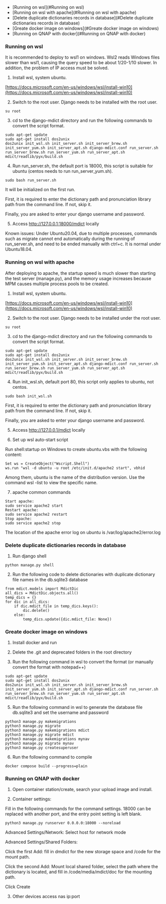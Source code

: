   * [Running on wsl](#Running on wsl)
  * [Running on wsl with apache](#Running on wsl with apache)
  * [Delete duplicate dictionaries records in database](#Delete duplicate dictionaries records in database)
  * [Greate docker image on windows](#Greate docker image on windows)
  * [Running on QNAP with docker](#Running on QNAP with docker)

### Running on wsl

It is recommended to deploy to wsl1 on windows. Wsl2 reads Windows files slower than wsl1, causing the query speed to be about 1/20-1/10 slower. In addition, the problem of IP access must be solved.

1. Install wsl, system ubuntu.

[https://docs.microsoft.com/en-us/windows/wsl/install-win10](https://docs.microsoft.com/en-us/windows/wsl/install-win10)

2. Switch to the root user. Django needs to be installed with the root user.


```
su root
```
3. cd to the django-mdict directory and run the following commands to convert the script format.


```
sudo apt-get update
sudo apt-get install dos2unix
dos2unix init_wsl.sh init_server.sh init_server_brew.sh init_server_yum.sh init_server_apt.sh django-mdict.conf run_server.sh run_server_brew.sh run_server_yum.sh run_server_apt.sh mdict/readlib/pyx/build.sh
```

4. Run run_server.sh, the default port is 18000, this script is suitable for ubuntu (centos needs to run run_server_yum.sh).


```
sudo bash run_server.sh
```

It will be initialized on the first run.

First, it is required to enter the dictionary path and pronunciation library path from the command line. If not, skip it.

Finally, you are asked to enter your django username and password.

5. Access http://127.0.0.1:18000/mdict locally

Known issues: Under Ubuntu20.04, due to multiple processes, commands such as migrate cannot end automatically during the running of run_server.sh, and need to be ended manually with ctrl+c. It is normal under Ubuntu18.04.

### Running on wsl with apache

After deploying to apache, the startup speed is much slower than starting the test server (manage.py), and the memory usage increases because MPM causes multiple process pools to be created.

1. Install wsl, system ubuntu.

[https://docs.microsoft.com/en-us/windows/wsl/install-win10](https://docs.microsoft.com/en-us/windows/wsl/install-win10)

2. Switch to the root user. Django needs to be installed under the root user.


```
su root
```
3. cd to the django-mdict directory and run the following commands to convert the script format.


```
sudo apt-get update
sudo apt-get install dos2unix
dos2unix init_wsl.sh init_server.sh init_server_brew.sh init_server_yum.sh init_server_apt.sh django-mdict.conf run_server.sh run_server_brew.sh run_server_yum.sh run_server_apt.sh mdict/readlib/pyx/build.sh
```

4. Run init_wsl.sh, default port 80, this script only applies to ubuntu, not centos.


```
sudo bash init_wsl.sh
```

First, it is required to enter the dictionary path and pronunciation library path from the command line. If not, skip it.

Finally, you are asked to enter your django username and password.

5. Access http://127.0.0.1/mdict locally

6. Set up wsl auto-start script

Run shell:startup on Windows to create ubuntu.vbs with the following content:


```
Set ws = CreateObject("Wscript.Shell")
ws.run "wsl -d ubuntu -u root /etc/init.d/apache2 start", vbhid
```

Among them, ubuntu is the name of the distribution version. Use the command wsl -list to view the specific name.

7. apache common commands


```
Start apache:
sudo service apache2 start
Restart apache:
sudo service apache2 restart
Stop apache:
sudo service apache2 stop
```

The location of the apache error log on ubuntu is /var/log/apache2/error.log

### Delete duplicate dictionaries records in database

1. Run django shell


```
python manage.py shell
```

2. Run the following code to delete dictionaries with duplicate dictionary file names in the db.sqlite3 database


```
from mdict.models import MdictDic
all_dics = MdictDic.objects.all()
temp_dics = {}
for dic in all_dics:
    if dic.mdict_file in temp_dics.keys():
        dic.delete()
    else:
        temp_dics.update({dic.mdict_file: None})
```

### Greate docker image on windows

1. Install docker and run

2. Delete the .git and deprecated folders in the root directory

3. Run the following command in wsl to convert the format (or manually convert the format with notepad++)


```
sudo apt-get update
sudo apt-get install dos2unix
dos2unix init_wsl.sh init_server.sh init_server_brew.sh init_server_yum.sh init_server_apt.sh django-mdict.conf run_server.sh run_server_brew.sh run_server_yum.sh run_server_apt.sh mdict/readlib/pyx/build.sh
```

5. Run the following command in wsl to generate the database file db.sqlite3 and set the username and password


```
python3 manage.py makemigrations
python3 manage.py migrate
python3 manage.py makemigrations mdict
python3 manage.py migrate mdict
python3 manage.py makemigrations mynav
python3 manage.py migrate mynav
python3 manage.py createsuperuser
```

6. Run the following command to compile


```
docker compose build --progress=plain
```

### Running on QNAP with docker

1. Open container station/create, search your upload image and install.

2. Container settings:

Fill in the following commands for the command settings. 18000 can be replaced with another port, and the entry point setting is left blank.


```
python3 manage.py runserver 0.0.0.0:18000 --noreload
```

Advanced Settings/Network: Select host for network mode

Advanced Settings/Shared Folders:

Click the first Add: fill in dmdict for the new storage space and /code for the mount path.

Click the second Add: Mount local shared folder, select the path where the dictionary is located, and fill in /code/media/mdict/doc for the mounting path.

Click Create

3. Other devices access nas ip:port

